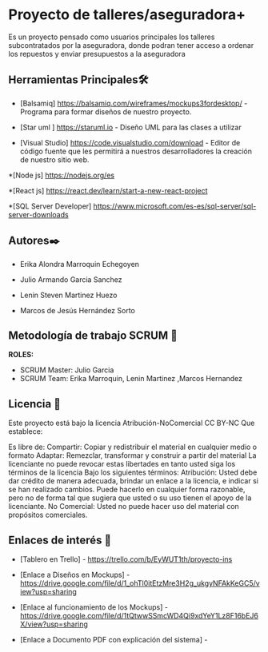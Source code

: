 
# Proyecto de talleres/aseguradora+

Es un proyecto pensado como usuarios principales los talleres subcontratados por la aseguradora, donde podran tener acceso a ordenar los repuestos y enviar presupuestos a la aseguradora

## Herramientas Principales🛠️

* [Balsamiq] https://balsamiq.com/wireframes/mockups3fordesktop/ - Programa para formar diseños de nuestro proyecto.

* [Star uml ] https://staruml.io - Diseño UML para las clases a utilizar

* [Visual Studio] https://code.visualstudio.com/download - Editor de código fuente que les permitirá a nuestros desarrolladores la creación de nuestro
sitio web.

*[Node js] https://nodejs.org/es

*[React js] https://react.dev/learn/start-a-new-react-project

*[SQL Server Developer]  https://www.microsoft.com/es-es/sql-server/sql-server-downloads
 


## Autores✒️

* Erika Alondra Marroquin Echegoyen				

* Julio Armando Garcia Sanchez

* Lenin Steven Martinez Huezo

* Marcos de Jesús Hernández Sorto


## Metodología de trabajo SCRUM 👥

**ROLES:**

* SCRUM Master: Julio Garcia
* SCRUM Team: Erika Marroquin, Lenin Martinez ,Marcos Hernandez



## Licencia 📄

Este proyecto está bajo la licencia Atribución-NoComercial CC BY-NC Que establece:

Es libre de:
Compartir: Copiar y redistribuir el material en cualquier medio o formato
Adaptar: Remezclar, transformar y construir a partir del material
La licenciante no puede revocar estas libertades en tanto usted siga los términos de la licencia
Bajo los siguientes términos:
Atribución: Usted debe dar crédito de manera adecuada, brindar un enlace a la licencia, e indicar si se han realizado cambios. Puede hacerlo en cualquier forma razonable, pero no de forma tal que sugiera que usted o su uso tienen el apoyo de la licenciante.
No Comercial: Usted no puede hacer uso del material con propósitos comerciales.



## Enlaces de interés 👀

* [Tablero en Trello] - https://trello.com/b/EyWUT1th/proyecto-ins

* [Enlace a Diseños en Mockups] - https://drive.google.com/file/d/1_ohTl0itEtzMre3H2g_ukgyNFAkKeGC5/view?usp=sharing

* [Enlace al funcionamiento de los Mockups] - https://drive.google.com/file/d/1tQtwwSSmcWD4Qi9xdYeY1Lz8F16bEJ6X/view?usp=sharing

* [Enlace a Documento PDF con explicación del sistema] -
